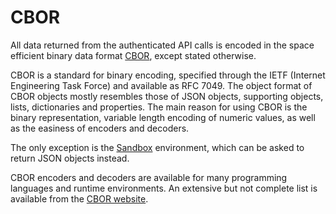 # CBOR

All data returned from the authenticated API calls is encoded in the space efficient
binary data format [CBOR](https://cbor.io ':target=_blank'), except stated otherwise.

CBOR is a standard for binary encoding, specified through the IETF (Internet Engineering
Task Force) and available as RFC 7049. The object format of CBOR objects mostly resembles
those of JSON objects, supporting objects, lists, dictionaries and properties. The main
reason for using CBOR is the binary representation, variable length encoding of numeric
values, as well as the easiness of encoders and decoders.

The only exception is the [Sandbox](gh/clevabit/api-documentation/docs/02_Environments.md#sandbox) environment, which can be asked to return
JSON objects instead.

CBOR encoders and decoders are available for many programming languages and runtime
environments. An extensive but not complete list is available from the 
[CBOR website](https://cbor.io/impls.html ':target=_blank').
